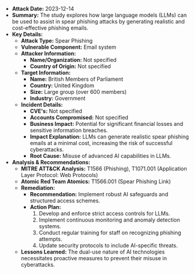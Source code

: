 - **Attack Date:** 2023-12-14
- **Summary:** The study explores how large language models (LLMs) can be used to assist in spear phishing attacks by generating realistic and cost-effective phishing emails.
- **Key Details:**
    - **Attack Type:** Spear Phishing
    - **Vulnerable Component:** Email system
    - **Attacker Information:**
        - **Name/Organization:** Not specified
        - **Country of Origin:** Not specified
    - **Target Information:**
        - **Name:** British Members of Parliament
        - **Country:** United Kingdom
        - **Size:** Large group (over 600 members)
        - **Industry:** Government
    - **Incident Details:**
        - **CVE's:** Not specified
        - **Accounts Compromised:** Not specified
        - **Business Impact:** Potential for significant financial losses and sensitive information breaches.
        - **Impact Explanation:** LLMs can generate realistic spear phishing emails at a minimal cost, increasing the risk of successful cyberattacks.
        - **Root Cause:** Misuse of advanced AI capabilities in LLMs.
- **Analysis & Recommendations:**
    - **MITRE ATT&CK Analysis:** T1566 (Phishing), T1071.001 (Application Layer Protocol: Web Protocols)
    - **Atomic Red Team Atomics:** T1566.001 (Spear Phishing Link)
    - **Remediation:**
        - **Recommendation:** Implement robust AI safeguards and structured access schemes.
        - **Action Plan:**
            1. Develop and enforce strict access controls for LLMs.
            2. Implement continuous monitoring and anomaly detection systems.
            3. Conduct regular training for staff on recognizing phishing attempts.
            4. Update security protocols to include AI-specific threats.
    - **Lessons Learned:** The dual-use nature of AI technologies necessitates proactive measures to prevent their misuse in cyberattacks.
